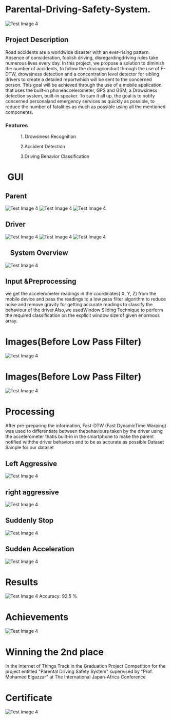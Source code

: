 
# Parental-Driving-Safety-System.
   ![Test Image 4](https://github.com/danielkalalian33/-Parental-Driving-Safety-System/blob/master/image/last%20logo.png)
## Project Description
Road accidents are a worldwide disaster with an ever-rising pattern.  Absence of consideration, foolish driving, disregardingdriving rules take numerous lives every day. In this project, we propose a solution to diminish the number of accidents, to follow the drivingconduct through the use of F- DTW, drowsiness detection and a concentration level detector for sibling drivers to create a detailed reportwhich will be sent to the concerned person. This goal will be achieved through the use of a mobile application that uses the built-in phoneaccelerometer, GPS and GSM, a Drowsiness detection system, built-in speaker.  To sum it all up, the goal is to notify concerned personaland emergency services as quickly as possible, to reduce the number of fatalities as much as possible using all the mentioned components.


### Features

            1. Drowsiness Recognition

            2.Accident Detection

            3.Driving Behavior Classification
#  GUI
## Parent
![Test Image 4](https://github.com/danielkalalian33/-Parental-Driving-Safety-System/blob/master/image/Gui/1st%20Parent.png)
![Test Image 4](https://github.com/danielkalalian33/-Parental-Driving-Safety-System/blob/master/image/Gui/2nd%20Parent.png)
![Test Image 4](https://github.com/danielkalalian33/-Parental-Driving-Safety-System/blob/master/image/Gui/3rd%20Parent.png)
## Driver
![Test Image 4](https://github.com/danielkalalian33/-Parental-Driving-Safety-System/blob/master/image/Gui/1st.png)
![Test Image 4](https://github.com/danielkalalian33/-Parental-Driving-Safety-System/blob/master/image/Gui/2nd.png)
![Test Image 4](https://github.com/danielkalalian33/-Parental-Driving-Safety-System/blob/master/image/Gui/3rd.png)



##    System Overview
![Test Image 4](https://github.com/danielkalalian33/-Parental-Driving-Safety-System/blob/master/image/System%20Overview/Overview.jpeg)
## Input &Preprocessing

we get the accelerometer readings in the coordinates( X, Y, Z) from the mobile device and pass the readings to a low pass filter algorithm to reduce noise and remove
gravity for getting accurate readings to classify the behaviour
of the driver.Also,we usedWindow Sliding Technique to perform
the required classification on the explicit window size
of given enormous array.
# Images(Before Low Pass Filter)
![Test Image 4](https://github.com/danielkalalian33/-Parental-Driving-Safety-System/blob/master/image/Preprocessing/Before%20Low%20Pass%20Filter.png)
# Images(Before Low Pass Filter)
![Test Image 4](https://github.com/danielkalalian33/-Parental-Driving-Safety-System/blob/master/image/Preprocessing/No%20Low%20Pass%20Filter.png)           

# Processing
After pre-preparing the information, Fast-DTW (Fast DynamicTime Warping) was used to differentiate between thebehaviours taken by the driver using the accelerometer thatis built-in in the smartphone to make the parent notified withthe driver behaviors and to be as accurate as possible Dataset Sample for our dataset 
## Left Aggressive
![Test Image 4](https://github.com/danielkalalian33/-Parental-Driving-Safety-System/blob/master/image/Dataset/Left%20Aggressive.png)
## right aggressive         
![Test Image 4](https://github.com/danielkalalian33/-Parental-Driving-Safety-System/blob/master/image/Dataset/right%20aggressive.png)
## Suddenly Stop
![Test Image 4](https://github.com/danielkalalian33/-Parental-Driving-Safety-System/blob/master/image/Dataset/Suddenly%20Stop.png)
## Sudden Acceleration
![Test Image 4](https://github.com/danielkalalian33/-Parental-Driving-Safety-System/blob/master/image/Dataset/Sudden%20Acceleration.png)
# Results
![Test Image 4](https://github.com/danielkalalian33/-Parental-Driving-Safety-System/blob/master/image/Results/Matrix.png)
Accuracy: 92.5 % 
# Achievements
![Test Image 4](https://github.com/danielkalalian33/-Parental-Driving-Safety-System/blob/master/image/Achievements/Our%20Images.jpg)
# Winning the 2nd place
In the Internet of Things Track in the Graduation Project Competition for the project entitled "Parental Driving Safety System" supervised by "Prof. Mohamed Elgazzar" at The International Japan-Africa Conference
# Certificate
![Test Image 4](https://github.com/danielkalalian33/-Parental-Driving-Safety-System/blob/master/image/Achievements/Certificate.png)


